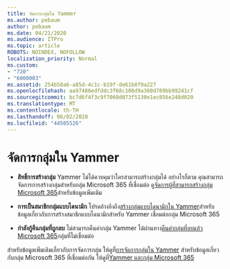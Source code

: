```yaml
---
title: จัดการกลุ่มใน Yammer
ms.author: pebaum
author: pebaum
ms.date: 04/21/2020
ms.audience: ITPro
ms.topic: article
ROBOTS: NOINDEX, NOFOLLOW
localization_priority: Normal
ms.custom:
- "720"
- "6000003"
ms.assetid: 254b58a6-a85d-4c1c-b19f-de61b8f9a227
ms.openlocfilehash: aa97486edfddc3f68c108d9a360d789bb99241cf
ms.sourcegitcommit: bc7d6f4f3c9f7060d073f5130e1ec856e248d020
ms.translationtype: MT
ms.contentlocale: th-TH
ms.lasthandoff: 06/02/2020
ms.locfileid: "44505526"
---
```

# <a name="manage-groups-in-yammer"></a>จัดการกลุ่มใน Yammer

- **สิทธิ์การสร้างกลุ่ม** Yammer ไม่ได้ควบคุมว่าใครสามารถสร้างกลุ่มได้ อย่างไรก็ตาม คุณสามารถจัดการการสร้างกลุ่มสําหรับกลุ่ม Microsoft 365 ที่เชื่อมต่อ ดู[จัดการผู้ที่สามารถสร้างกลุ่ม Microsoft 365](https://docs.microsoft.com/microsoft-365/admin/create-groups/manage-creation-of-groups)สําหรับข้อมูลเพิ่มเติม

- **การเป็นสมาชิกกลุ่มแบบไดนามิก** โปรดอ้างอิงถึง[สร้างกลุ่มแบบไดนามิกใน Yammer](https://docs.microsoft.com/yammer/manage-yammer-groups/create-a-dynamic-group)สําหรับข้อมูลเกี่ยวกับการสร้างสมาชิกแบบไดนามิกสําหรับ Yammer เชื่อมต่อกลุ่ม Microsoft 365

- **กําลังกู้คืนกลุ่มที่ถูกลบ** ไม่สามารถคืนค่ากลุ่ม Yammer ได้ผ่านทาง[คืนค่ากลุ่มที่ลบแล้ว Microsoft 365](https://docs.microsoft.com/microsoft-365/admin/create-groups/restore-deleted-group)กลุ่มที่ไม่เชื่อมต่อ

สําหรับข้อมูลเพิ่มเติมเกี่ยวกับการจัดการกลุ่ม ให้ดูที่[การจัดการกลุ่มใน Yammer](https://support.office.com/article/Manage-a-group-in-Yammer-6e05c6d6-5548-4c88-89cd-e6757a514ef2) สําหรับข้อมูลเกี่ยวกับกลุ่ม Microsoft 365 ที่เชื่อมต่อกัน ให้ดูที่[Yammer และกลุ่ม Microsoft 365](https://docs.microsoft.com/yammer/manage-yammer-groups/yammer-and-office-365-groups)
  